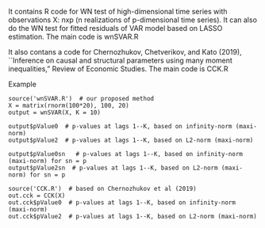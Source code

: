 It contains R code for WN test of high-dimensional time series with observations X: nxp (n realizations of p-dimensional time series). It can also do the WN test for fitted residuals of VAR model based on LASSO estimation.  The main code is wnSVAR.R

It also contans a code for Chernozhukov, Chetverikov, and Kato (2019), ``Inference on causal and structural parameters using many moment inequalities,”
Review of Economic Studies. The main code is CCK.R


Example

    source('wnSVAR.R')  # our proposed method
    X = matrix(rnorm(100*20), 100, 20)
    output = wnSVAR(X, K = 10)
    
    output$pValue0  # p-values at lags 1--K, based on infinity-norm (maxi-norm)
    output$pValue2  # p-values at lags 1--K, based on L2-norm (maxi-norm)
    
    output$pValue0sn   # p-values at lags 1--K, based on infinity-norm (maxi-norm) for sn = p
    output$pValue2sn  # p-values at lags 1--K, based on L2-norm (maxi-norm) for sn = p
    
    source('CCK.R')  # based on Chernozhukov et al (2019)
    out.cck = CCK(X)
    out.cck$pValue0  # p-values at lags 1--K, based on infinity-norm (maxi-norm)
    out.cck$pValue2  # p-values at lags 1--K, based on L2-norm (maxi-norm)
    
    
    


